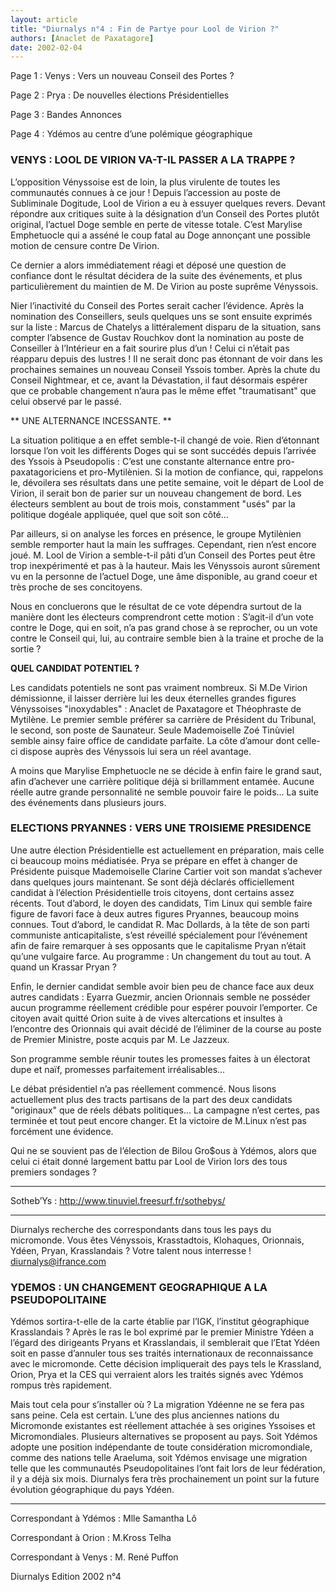 ```yaml
---
layout: article
title: "Diurnalys n°4 : Fin de Partye pour Lool de Virion ?"
authors: [Anaclet de Paxatagore]
date: 2002-02-04
---
```


Page 1 : Venys : Vers un nouveau Conseil des Portes ?

Page 2 : Prya : De nouvelles élections Présidentielles

Page 3 : Bandes Annonces

Page 4 : Ydémos au centre d’une polémique géographique

### VENYS : LOOL DE VIRION VA-T-IL PASSER A LA TRAPPE ?

L’opposition Vényssoise est de loin, la plus virulente de toutes les communautés connues à ce jour ! Depuis l’accession au poste de Subliminale Dogitude, Lool de Virion a eu à essuyer quelques revers. Devant répondre aux critiques suite à la désignation d’un Conseil des Portes plutôt original, l’actuel Doge semble en perte de vitesse totale. C’est Marylise Emphetuocle qui a asséné le coup fatal au Doge annonçant une possible motion de censure contre De Virion.

Ce dernier a alors immédiatement réagi et déposé une question de confiance dont le résultat décidera de la suite des événements, et plus particulièrement du maintien de M. De Virion au poste suprême Vényssois.

Nier l’inactivité du Conseil des Portes serait cacher l’évidence. Après la nomination des Conseillers, seuls quelques uns se sont ensuite exprimés sur la liste : Marcus de Chatelys a littéralement disparu de la situation, sans compter l’absence de Gustav Rouchkov dont la nomination au poste de Conseiller à l’Intérieur en a fait sourire plus d’un ! Celui ci n’était pas réapparu depuis des lustres ! Il ne serait donc pas étonnant de voir dans les prochaines semaines un nouveau Conseil Yssois tomber. Après la chute du Conseil Nightmear, et ce, avant la Dévastation, il faut désormais espérer que ce probable changement n’aura pas le même effet "traumatisant" que celui observé par le passé.

** UNE ALTERNANCE INCESSANTE. **

La situation politique a en effet semble-t-il changé de voie. Rien d’étonnant lorsque l’on voit les différents Doges qui se sont succédés depuis l’arrivée des Yssois à Pseudopolis : C’est une constante alternance entre pro-paxatagoriciens et pro-Mytilènien. Si la motion de confiance, qui, rappelons le, dévoilera ses résultats dans une petite semaine, voit le départ de Lool de Virion, il serait bon de parier sur un nouveau changement de bord. Les électeurs semblent au bout de trois mois, constamment "usés" par la politique dogéale appliquée, quel que soit son côté...

Par ailleurs, si on analyse les forces en présence, le groupe Mytilènien semble remporter haut la main les suffrages. Cependant, rien n’est encore joué. M. Lool de Virion a semble-t-il pâti d’un Conseil des Portes peut être trop inexpérimenté et pas à la hauteur. Mais les Vényssois auront sûrement vu en la personne de l’actuel Doge, une âme disponible, au grand coeur et très proche de ses concitoyens.

Nous en concluerons que le résultat de ce vote dépendra surtout de la manière dont les électeurs comprendront cette motion : S’agit-il d’un vote contre le Doge, qui en soit, n’a pas grand chose à se reprocher, ou un vote contre le Conseil qui, lui, au contraire semble bien à la traine et proche de la sortie ?

**QUEL CANDIDAT POTENTIEL ?**

Les candidats potentiels ne sont pas vraiment nombreux. Si M.De Virion démissionne, il laisser derrière lui les deux éternelles grandes figures Vényssoises "inoxydables" : Anaclet de Paxatagore et Théophraste de Mytilène. Le premier semble préférer sa carrière de Président du Tribunal, le second, son poste de Saunateur. Seule Mademoiselle Zoé Tinùviel semble ainsy faire office de candidate parfaite. La côte d’amour dont celle-ci dispose auprès des Vényssois lui sera un réel avantage.

A moins que Marylise Emphetuocle ne se décide à enfin faire le grand saut, afin d’achever une carrière politique déjà si brillamment entamée. Aucune réelle autre grande personnalité ne semble pouvoir faire le poids... La suite des événements dans plusieurs jours.

### ELECTIONS PRYANNES : VERS UNE TROISIEME PRESIDENCE

Une autre élection Présidentielle est actuellement en préparation, mais celle ci beaucoup moins médiatisée. Prya se prépare en effet à changer de Présidente puisque Mademoiselle Clarine Cartier voit son mandat s’achever dans quelques jours maintenant. Se sont déjà déclarés officiellement candidat à l’élection Présidentielle trois citoyens, dont certains assez récents. Tout d’abord, le doyen des candidats, Tim Linux qui semble faire figure de favori face à deux autres figures Pryannes, beaucoup moins connues. Tout d’abord, le candidat R. Mac Dollards, à la tête de son parti communiste anticapitaliste, s’est réveillé spécialement pour l’événement afin de faire remarquer à ses opposants que le capitalisme Pryan n’était qu’une vulgaire farce. Au programme : Un changement du tout au tout. A quand un Krassar Pryan ?

Enfin, le dernier candidat semble avoir bien peu de chance face aux deux autres candidats : Eyarra Guezmir, ancien Orionnais semble ne posséder aucun programme réellement crédible pour espérer pouvoir l’emporter. Ce citoyen avait quitté Orion suite à de vives altercations et insultes à l’encontre des Orionnais qui avait décidé de l’éliminer de la course au poste de Premier Ministre, poste acquis par M. Le Jazzeux.

Son programme semble réunir toutes les promesses faites à un électorat dupe et naïf, promesses parfaitement irréalisables...

Le débat présidentiel n’a pas réellement commencé. Nous lisons actuellement plus des tracts partisans de la part des deux candidats "originaux" que de réels débats politiques... La campagne n’est certes, pas terminée et tout peut encore changer. Et la victoire de M.Linux n’est pas forcément une évidence.

Qui ne se souvient pas de l’élection de Bilou Gro$ous à Ydémos, alors que celui ci était donné largement battu par Lool de Virion lors des tous premiers sondages ?

*****

Sotheb’Ys : http://www.tinuviel.freesurf.fr/sothebys/

*****

Diurnalys recherche des correspondants dans tous les pays du micromonde. Vous êtes Vényssois, Krasstadtois, Klohaques, Orionnais, Ydéen, Pryan, Krasslandais ? Votre talent nous interresse ! diurnalys@ifrance.com

### YDEMOS : UN CHANGEMENT GEOGRAPHIQUE A LA PSEUDOPOLITAINE

Ydémos sortira-t-elle de la carte établie par l’IGK, l’institut géographique Krasslandais ? Après le ras le bol exprimé par le premier Ministre Ydéen a l’égard des dirigeants Pryans et Krasslandais, il semblerait que l’Etat Ydéen soit en passe d’annuler tous ses traités internationaux de reconnaissance avec le micromonde. Cette décision impliquerait des pays tels le Krassland, Orion, Prya et la CES qui verraient alors les traités signés avec Ydémos rompus très rapidement.

Mais tout cela pour s’installer où ? La migration Ydéenne ne se fera pas sans peine. Cela est certain. L’une des plus anciennes nations du Micromonde existantes est réellement attachée à ses origines Yssoises et Micromondiales. Plusieurs alternatives se proposent au pays. Soit Ydémos adopte une position indépendante de toute considération micromondiale, comme des nations telle Araeluma, soit Ydémos envisage une migration telle que les communautés Pseudopolitaines l’ont fait lors de leur fédération, il y a déjà six mois. Diurnalys fera très prochainement un point sur la future évolution géographique du pays Ydéen.

*****

Correspondant à Ydémos : Mlle Samantha Lô

Correspondant à Orion : M.Kross Telha

Correspondant à Venys : M. René Puffon

Diurnalys Edition 2002 n°4